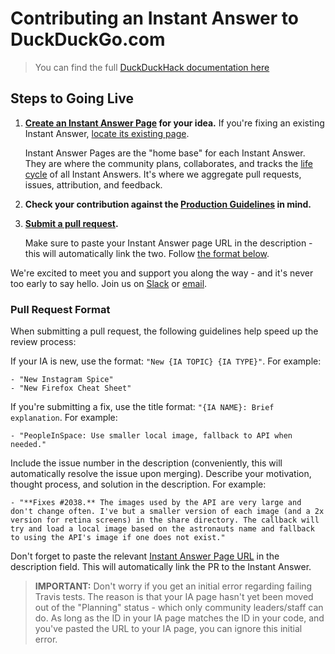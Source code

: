 # Contributing an Instant Answer to DuckDuckGo.com

> You can find the full [DuckDuckHack documentation here](http://docs.duckduckhack.com)

## Steps to Going Live

1. **[Create an Instant Answer Page](https://duck.co/ia/new_ia) for your idea.** If you're fixing an existing Instant Answer, [locate its existing page](https://duck.co/ia).

	Instant Answer Pages are the "home base" for each Instant Answer. They are where the community plans, collaborates, and tracks the [life cycle](http://docs.duckduckhack.com/submitting/long-term.html) of all Instant Answers. It's where we aggregate pull requests, issues, attribution, and feedback.

2. **Check your contribution against the [Production Guidelines](http://docs.duckduckhack.com/submitting/checklist.html) in mind.**

3. **[Submit a pull request](http://docs.duckduckhack.com/submitting/pull-request.html).** 

	Make sure to paste your Instant Answer page URL in the description - this will automatically link the two. Follow [the format below](#pull-request-format). 

We're excited to meet you and support you along the way - and it's never too early to say hello. Join us on [Slack](mailto:QuackSlack@duckduckgo.com?subject=AddMe) or [email](mailto:open@duckduckgo.com). 

### Pull Request Format

When submitting a pull request, the following guidelines help speed up the review process:

If your IA is new, use the format: `"New {IA TOPIC} {IA TYPE}"`. For example:

	- "New Instagram Spice"
	- "New Firefox Cheat Sheet"
	
If you're submitting a fix, use the title format: `"{IA NAME}: Brief explanation`. For example:
	
	- "PeopleInSpace: Use smaller local image, fallback to API when needed."
	
Include the issue number in the description (conveniently, this will automatically resolve the issue upon merging). Describe your motivation, thought process, and solution in the description. For example:

	- "**Fixes #2038.** The images used by the API are very large and don't change often. I've but a smaller version of each image (and a 2x version for retina screens) in the share directory. The callback will try and load a local image based on the astronauts name and fallback to using the API's image if one does not exist."

Don't forget to paste the relevant [Instant Answer Page URL](https://duck.co/ia/new_ia) in the description field. This will automatically link the PR to the Instant Answer.

> **IMPORTANT:** Don't worry if you get an initial error regarding failing Travis tests. The reason is that your IA page hasn't yet been moved out of the "Planning" status - which only community leaders/staff can do. As long as the ID in your IA page matches the ID in your code, and you've pasted the URL to your IA page, you can ignore this initial error.
	
